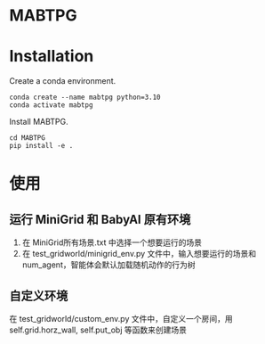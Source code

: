 # MABTPG


# Installation

Create a conda environment.
```shell
conda create --name mabtpg python=3.10
conda activate mabtpg
```

Install MABTPG.
```shell
cd MABTPG
pip install -e .
```

# 使用

## 运行 MiniGrid 和 BabyAI 原有环境

1. 在 MiniGrid所有场景.txt 中选择一个想要运行的场景
2. 在 test_gridworld/minigrid_env.py 文件中，输入想要运行的场景和 num_agent，智能体会默认加载随机动作的行为树


## 自定义环境

在 test_gridworld/custom_env.py 文件中，自定义一个房间，用 self.grid.horz_wall, self.put_obj 等函数来创建场景